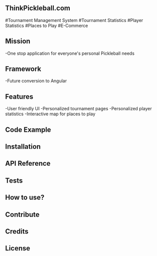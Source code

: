 ## ThinkPickleball.com
#Tournament Management System
#Tournament Statistics
#Player Statistics
#Places to Play
#E-Commerce
## Mission
-One stop application for everyone's personal Pickleball needs
## Framework
-Future conversion to Angular
## Features
-User friendly UI
-Personalized tournament pages
-Personalized player statistics
-Interactive map for places to play
## Code Example
## Installation
## API Reference
## Tests
## How to use?
## Contribute
## Credits
## License
